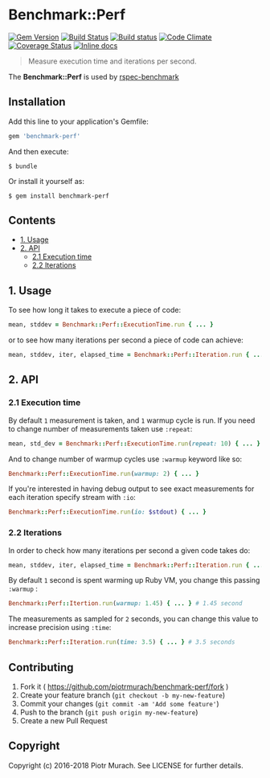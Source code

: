 # Benchmark::Perf

[![Gem Version](https://badge.fury.io/rb/benchmark-perf.svg)][gem]
[![Build Status](https://secure.travis-ci.org/piotrmurach/benchmark-perf.svg?branch=master)][travis]
[![Build status](https://ci.appveyor.com/api/projects/status/wv37qw3x5l9km5kl?svg=true)][appveyor]
[![Code Climate](https://codeclimate.com/github/piotrmurach/benchmark-perf/badges/gpa.svg)][codeclimate]
[![Coverage Status](https://coveralls.io/repos/github/piotrmurach/benchmark-perf/badge.svg?branch=master)][coverage]
[![Inline docs](http://inch-ci.org/github/piotrmurach/benchmark-perf.svg?branch=master)][inchpages]

[gem]: http://badge.fury.io/rb/benchmark-perf
[travis]: http://travis-ci.org/piotrmurach/benchmark-perf
[appveyor]: https://ci.appveyor.com/project/piotrmurach/benchmark-perf
[codeclimate]: https://codeclimate.com/github/piotrmurach/benchmark-perf
[coverage]: https://coveralls.io/github/piotrmurach/benchmark-perf?branch=master
[inchpages]: http://inch-ci.org/github/piotrmurach/benchmark-perf

> Measure execution time and iterations per second.

The **Benchmark::Perf** is used by [rspec-benchmark](https://github.com/piotrmurach/rspec-benchmark)

## Installation

Add this line to your application's Gemfile:

```ruby
gem 'benchmark-perf'
```

And then execute:

    $ bundle

Or install it yourself as:

    $ gem install benchmark-perf

## Contents

* [1. Usage](#1-usage)
* [2. API](#2-api)
  * [2.1 Execution time](#21-execution-time)
  * [2.2 Iterations](#22-iterations)

## 1. Usage

To see how long it takes to execute a piece of code:

```ruby
mean, stddev = Benchmark::Perf::ExecutionTime.run { ... }
```

or to see how many iterations per second a piece of code can achieve:

```ruby
mean, stddev, iter, elapsed_time = Benchmark::Perf::Iteration.run { ... }
```

## 2. API

### 2.1 Execution time

By default `1` measurement is taken, and `1` warmup cycle is run. If you need to change number of measurements taken use `:repeat`:

```ruby
mean, std_dev = Benchmark::Perf::ExecutionTime.run(repeat: 10) { ... }
```

And to change number of warmup cycles use `:warmup` keyword like so:

```ruby
Benchmark::Perf::ExecutionTime.run(warmup: 2) { ... }
```

If you're interested in having debug output to see exact measurements for each iteration specify stream with `:io`:

```ruby
Benchmark::Perf::ExecutionTime.run(io: $stdout) { ... }
```

### 2.2 Iterations

In order to check how many iterations per second a given code takes do:

```ruby
mean, stddev, iter, elapsed_time = Benchmark::Perf::Iteration.run { ... }
```

By default `1` second is spent warming up Ruby VM, you change this passing `:warmup` :

```ruby
Benchmark::Perf::Itertion.run(warmup: 1.45) { ... } # 1.45 second
```

The measurements as sampled for `2` seconds, you can change this value to increase precision using `:time`:

```ruby
Benchmark::Perf::Iteration.run(time: 3.5) { ... } # 3.5 seconds
```

## Contributing

1. Fork it ( https://github.com/piotrmurach/benchmark-perf/fork )
2. Create your feature branch (`git checkout -b my-new-feature`)
3. Commit your changes (`git commit -am 'Add some feature'`)
4. Push to the branch (`git push origin my-new-feature`)
5. Create a new Pull Request

## Copyright

Copyright (c) 2016-2018 Piotr Murach. See LICENSE for further details.
